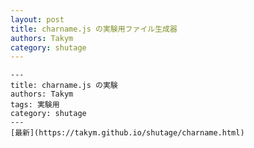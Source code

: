 ```yaml
---
layout: post
title: charname.js の実験用ファイル生成器
authors: Takym
category: shutage
---
```


<pre><code id="code">---
title: charname.js の実験
authors: Takym
tags: 実験用
category: shutage
---
[最新](https://takym.github.io/shutage/charname.html)

</code></pre>

<script>
const code = document.getElementById("code");
for (let i = 0; i < charnames.length; ++i) {
	code.innerText += "**^" + charnames[i].name + "**\r\n";
}
</script>
